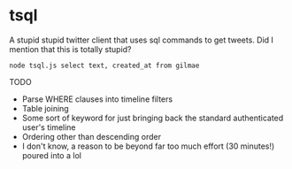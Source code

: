 # tsql
A stupid stupid twitter client that uses sql commands to get tweets. Did I mention that this is totally stupid?

`node tsql.js select text, created_at from gilmae`

TODO
* Parse WHERE clauses into timeline filters
* Table joining
* Some sort of keyword for just bringing back the standard authenticated user's timeline
* Ordering other than descending order
* I don't know, a reason to be beyond far too much effort (30 minutes!) poured into a lol
